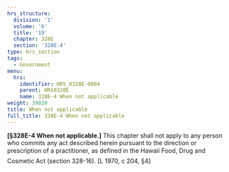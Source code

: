 ```yaml
---
hrs_structure:
  division: '1'
  volume: '6'
  title: '19'
  chapter: 328E
  section: '328E-4'
type: hrs_section
tags:
  - Government
menu:
  hrs:
    identifier: HRS_0328E-0004
    parent: HRS0328E
    name: 328E-4 When not applicable
weight: 39020
title: When not applicable
full_title: 328E-4 When not applicable
---
```

**[§328E-4 When not applicable.]** This chapter shall not apply to any person who commits any act described herein pursuant to the direction or prescription of a practitioner, as defined in the Hawaii Food, Drug and Cosmetic Act (section 328-16). [L 1970, c 204, §4]